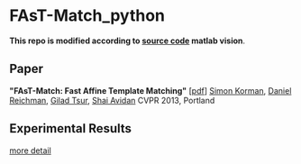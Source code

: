# FAsT-Match_python

**This repo is modified according to [source code](http://www.eng.tau.ac.il/~simonk/FastMatch/) matlab vision**.

## Paper

**"FAsT-Match: Fast Affine Template Matching"** [[pdf](http://www.eng.tau.ac.il/~simonk/FastMatch/FastMatch_cvpr_2013.pdf)]
[Simon Korman](http://www.eng.tau.ac.il/~simonk/), [Daniel Reichman](https://sites.google.com/site/danielreichman/), [Gilad Tsur](http://www.wisdom.weizmann.ac.il/~giladt/), [Shai Avidan](http://www.eng.tau.ac.il/~avidan/)
CVPR 2013, Portland

## Experimental Results

[more detail](http://www.eng.tau.ac.il/~simonk/FastMatch/)

